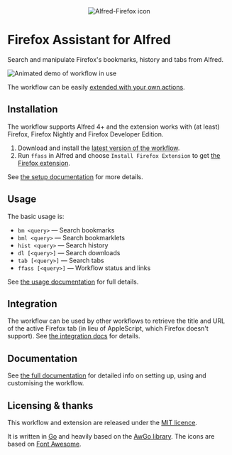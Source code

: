 <div align="center">
  <img src="https://github.com/deanishe/alfred-firefox/blob/master/icon.png" alt="Alfred-Firefox icon" title="Alfred-Firefox icon"/>
</div>

Firefox Assistant for Alfred
============================

Search and manipulate Firefox's bookmarks, history and tabs from Alfred.

![Animated demo of workflow in use][demo]

The workflow can be easily [extended with your own actions][scripts].

Installation
------------

The workflow supports Alfred 4+ and the extension works with (at least) Firefox, Firefox Nightly and Firefox Developer Edition.

1. Download and install the [latest version of the workflow][workflow].
2. Run `ffass` in Alfred and choose `Install Firefox Extension` to get [the Firefox extension][addon].

See [the setup documentation][setup] for more details.


Usage
-----

The basic usage is:

- `bm <query>` — Search bookmarks
- `bml <query>` — Search bookmarklets
- `hist <query>` — Search history
- `dl [<query>]` — Search downloads
- `tab [<query>]` — Search tabs
- `ffass [<query>]` — Workflow status and links

See [the usage documentation][usage] for full details.


Integration
-----------

The workflow can be used by other workflows to retrieve the title and URL of the active Firefox tab (in lieu of AppleScript, which Firefox doesn't support). See [the integration docs][integration] for details.


Documentation
-------------

See [the full documentation][docs] for detailed info on setting up, using and customising the workflow.


Licensing & thanks
------------------

This workflow and extension are released under the [MIT licence][licence].

It is written in [Go][go] and heavily based on the [AwGo library][awgo]. The icons are based on [Font Awesome][fontawesome].


[addon]: https://addons.mozilla.org/en-US/firefox/addon/alfred-launcher-integration/
[licence]: https://github.com/deanishe/alfred-firefox/blob/master/LICENCE.txt
[workflow]: https://github.com/deanishe/alfred-firefox/releases/latest
[demo]: https://github.com/deanishe/alfred-firefox/blob/master/demo.gif
[docs]: https://github.com/deanishe/alfred-firefox/blob/master/doc/index.md
[scripts]: https://github.com/deanishe/alfred-firefox/blob/master/doc/scripts.md
[integration]: https://github.com/deanishe/alfred-firefox/blob/master/doc/integration.md
[usage]: https://github.com/deanishe/alfred-firefox/blob/master/doc/usage.md
[setup]: https://github.com/deanishe/alfred-firefox/blob/master/doc/setup.md
[go]: https://golang.org
[awgo]: https://github.com/deanishe/awgo
[fontawesome]: https://fontawesome.com/

